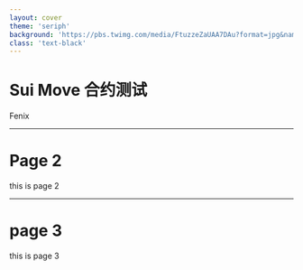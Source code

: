```yaml
---
layout: cover
theme: 'seriph'
background: 'https://pbs.twimg.com/media/FtuzzeZaUAA7DAu?format=jpg&name=large'
class: 'text-black'
---
```


# Sui Move 合约测试

Fenix

---

# Page 2

this is page 2

---

# page 3

this is page 3